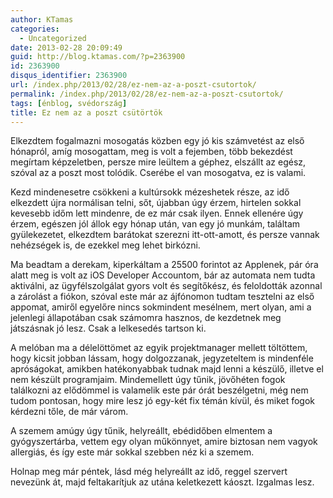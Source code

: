 ```yaml
---
author: KTamas
categories:
  - Uncategorized
date: 2013-02-28 20:09:49
guid: http://blog.ktamas.com/?p=2363900
id: 2363900
disqus_identifier: 2363900
url: /index.php/2013/02/28/ez-nem-az-a-poszt-csutortok/
permalink: /index.php/2013/02/28/ez-nem-az-a-poszt-csutortok/
tags: [énblog, svédország]
title: Ez nem az a poszt csütörtök
---
```


Elkezdtem fogalmazni mosogatás közben egy jó kis számvetést az első hónapról, amíg mosogattam, meg is volt a fejemben, több bekezdést megírtam képzeletben, persze mire leültem a géphez, elszállt az egész, szóval az a poszt most tolódik. Cserébe el van mosogatva, ez is valami.

Kezd mindenesetre csökkeni a kultúrsokk mézeshetek része, az idő elkezdett újra normálisan telni, sőt, újabban úgy érzem, hirtelen sokkal kevesebb időm lett mindenre, de ez már csak ilyen. Ennek ellenére úgy érzem, egészen jól állok egy hónap után, van egy jó munkám, találtam gyülekezetet, elkezdtem barátokat szerezni itt-ott-amott, és persze vannak nehézségek is, de ezekkel meg lehet birkózni.

Ma beadtam a derekam, kiperkáltam a 25500 forintot az Applenek, pár óra alatt meg is volt az iOS Developer Accountom, bár az automata nem tudta aktiválni, az ügyfélszolgálat gyors volt és segítőkész, és feloldották azonnal a zárolást a fiókon, szóval este már az ájfónomon tudtam tesztelni az első appomat, amiről egyelőre nincs sokmindent mesélnem, mert olyan, ami a jelenlegi állapotában csak számomra hasznos, de kezdetnek meg játszásnak jó lesz. Csak a lelkesedés tartson ki.

A melóban ma a délelöttömet az egyik projektmanager mellett töltöttem, hogy kicsit jobban lássam, hogy dolgozzanak, jegyzeteltem is mindenféle apróságokat, amikben hatékonyabbak tudnak majd lenni a készülő, illetve el nem készült programjaim. Mindemellett úgy tűnik, jövőhéten fogok találkozni az elődömmel is valamelik este pár órát beszélgetni, még nem tudom pontosan, hogy mire lesz jó egy-két fix témán kívül, és miket fogok kérdezni tőle, de már várom.

A szemem amúgy úgy tűnik, helyreállt, ebédidőben elmentem a gyógyszertárba, vettem egy olyan műkönnyet, amire biztosan nem vagyok allergiás, és így este már sokkal szebben néz ki a szemem. 

Holnap meg már péntek, lásd még helyreállt az idő, reggel szervert nevezünk át, majd feltakarítjuk az utána keletkezett káoszt. Izgalmas lesz.
